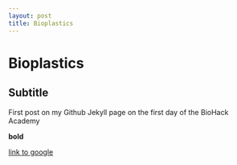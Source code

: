 ```yaml
---
layout: post
title: Bioplastics 
---
```


# Bioplastics 

## Subtitle

First post on my Github Jekyll page on the first day of the BioHack Academy

**bold**

[link to google](www.google.com)
